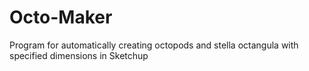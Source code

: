 # Octo-Maker
 Program for automatically creating octopods and stella octangula with specified dimensions in Sketchup
